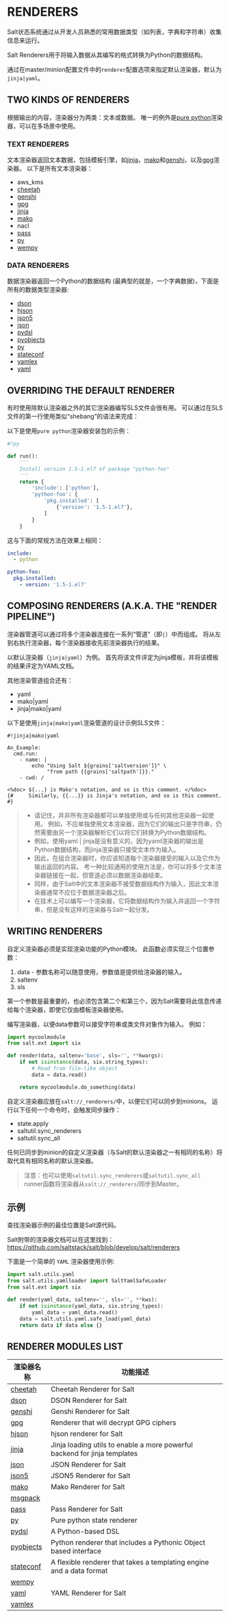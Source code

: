 # RENDERERS
Salt状态系统通过从开发人员熟悉的常用数据类型（如列表，字典和字符串）收集信息来运行。

Salt Renderers用于将输入数据从其编写的格式转换为Python的数据结构。

通过在master/minion配置文件中的`renderer`配置选项来指定默认渲染器，默认为`jinja|yaml`。

## TWO KINDS OF RENDERERS
根据输出的内容，渲染器分为两类：文本或数据。 唯一的例外是[pure python](https://docs.saltstack.com/en/latest/ref/renderers/all/salt.renderers.py.html#module-salt.renderers.py)渲染器，可以在多场景中使用。

### TEXT RENDERERS
文本渲染器返回文本数据，包括模板引擎，如[jinja](https://docs.saltstack.com/en/latest/ref/renderers/all/salt.renderers.jinja.html#module-salt.renderers.jinja)，[mako](https://docs.saltstack.com/en/latest/ref/renderers/all/salt.renderers.mako.html#module-salt.renderers.mako)和[genshi](https://docs.saltstack.com/en/latest/ref/renderers/all/salt.renderers.genshi.html#module-salt.renderers.genshi)，以及[gpg](https://docs.saltstack.com/en/latest/ref/renderers/all/salt.renderers.gpg.html#module-salt.renderers.gpg)渲染器。 以下是所有文本渲染器：
- aws_kms
- [cheetah](https://docs.saltstack.com/en/latest/ref/renderers/all/salt.renderers.cheetah.html#module-salt.renderers.cheetah)
- [genshi](https://docs.saltstack.com/en/latest/ref/renderers/all/salt.renderers.genshi.html#module-salt.renderers.genshi)
- [gpg](https://docs.saltstack.com/en/latest/ref/renderers/all/salt.renderers.gpg.html#module-salt.renderers.gpg)
- [jinja](https://docs.saltstack.com/en/latest/ref/renderers/all/salt.renderers.jinja.html#module-salt.renderers.jinja)
- [mako](https://docs.saltstack.com/en/latest/ref/renderers/all/salt.renderers.mako.html#module-salt.renderers.mako)
- nacl
- [pass](https://docs.saltstack.com/en/latest/ref/renderers/all/salt.renderers.pass.html#module-salt.renderers.pass)
- [py](https://docs.saltstack.com/en/latest/ref/renderers/all/salt.renderers.py.html#module-salt.renderers.py)
- [wempy](https://docs.saltstack.com/en/latest/ref/renderers/all/salt.renderers.wempy.html#module-salt.renderers.wempy)

### DATA RENDERERS
数据渲染器返回一个Python的数据结构 (最典型的就是，一个字典数据)，下面是所有的数据类型渲染器:
- [dson](https://docs.saltstack.com/en/latest/ref/renderers/all/salt.renderers.dson.html#module-salt.renderers.dson)
- [hjson](https://docs.saltstack.com/en/latest/ref/renderers/all/salt.renderers.hjson.html#module-salt.renderers.hjson)
- [json5](https://docs.saltstack.com/en/latest/ref/renderers/all/salt.renderers.json5.html#module-salt.renderers.json5)
- [json](https://docs.saltstack.com/en/latest/ref/renderers/all/salt.renderers.json.html#module-salt.renderers.json)
- [pydsl](https://docs.saltstack.com/en/latest/ref/renderers/all/salt.renderers.pydsl.html#module-salt.renderers.pydsl)
- [pyobjects](https://docs.saltstack.com/en/latest/ref/renderers/all/salt.renderers.pyobjects.html#module-salt.renderers.pyobjects)
- [py](https://docs.saltstack.com/en/latest/ref/renderers/all/salt.renderers.py.html#module-salt.renderers.py)
- [stateconf](https://docs.saltstack.com/en/latest/ref/renderers/all/salt.renderers.stateconf.html#module-salt.renderers.stateconf)
- [yamlex](https://docs.saltstack.com/en/latest/ref/renderers/all/salt.renderers.yamlex.html#module-salt.renderers.yamlex)
- [yaml](https://docs.saltstack.com/en/latest/ref/renderers/all/salt.renderers.yaml.html#module-salt.renderers.yaml)

## OVERRIDING THE DEFAULT RENDERER
有时使用除默认渲染器之外的其它渲染器编写SLS文件会很有用。 可以通过在SLS文件的第一行使用类似“shebang”的语法来完成：

以下是使用`pure python`渲染器安装包的示例：
```python
#!py

def run():
    '''
    Install version 1.5-1.el7 of package "python-foo"
    '''
    return {
        'include': ['python'],
        'python-foo': {
            'pkg.installed': [
                {'version': '1.5-1.el7'},
            ]
        }
    }
```
这与下面的常规方法在效果上相同：
```yaml
include:
  - python

python-foo:
  pkg.installed:
    - version: '1.5-1.el7'
```

## COMPOSING RENDERERS (A.K.A. THE "RENDER PIPELINE")
渲染器管道可以通过将多个渲染器连接在一系列“管道”（即`|`）中而组成。 将从左到右执行渲染器，每个渲染器接收先前渲染器执行的结果。

以默认渲染器（`jinja|yaml`）为例。 首先将该文件评定为jinja模板，并将该模板的结果评定为YAML文档。

其他渲染管道组合还有：

- yaml
- mako|yaml
- jinja|mako|yaml

以下是使用`jinja|mako|yaml`渲染管道的设计示例SLS文件：
```
#!jinja|mako|yaml

An_Example:
  cmd.run:
    - name: |
        echo "Using Salt ${grains['saltversion']}" \
             "from path {{grains['saltpath']}}."
    - cwd: /

<%doc> ${...} is Mako's notation, and so is this comment. </%doc>
{#     Similarly, {{...}} is Jinja's notation, and so is this comment. #}
```
> - 请记住，并非所有渲染器都可以单独使用或与任何其他渲染器一起使用。 例如，不应单独使用文本渲染器，因为它们的输出只是字符串，仍然需要由另一个渲染器解析它们以将它们转换为Python数据结构。
> - 例如，使用yaml | jinja是没有意义的，因为yaml渲染器的输出是Python数据结构，而jinja渲染器只接受文本作为输入。
> - 因此，在组合渲染器时，你应该知道每个渲染器接受的输入以及它作为输出返回的内容。 考一种比较通用的使用方法是，你可以将多个文本渲染器链接在一起，但管道必须以数据渲染器结束。
> - 同样，由于Salt中的文本渲染器不接受数据结构作为输入，因此文本渲染器通常不应位于数据渲染器之后。
> - 在技术上可以编写一个渲染器，它将数据结构作为输入并返回一个字符串，但是没有这样的渲染器与Salt一起分发。


## WRITING RENDERERS
自定义渲染器必须是实现渲染功能的Python模块。 此函数必须实现三个位置参数：
1. data - 参数名称可以随意使用，参数值是提供给渲染器的输入。
2. saltenv
3. sls

第一个参数是最重要的，也必须包含第二个和第三个，因为Salt需要将此信息传递给每个渲染器，即使它仅由模板渲染器使用。

编写渲染器，以便data参数可以接受字符串或类文件对象作为输入。 例如：
```python
import mycoolmodule
from salt.ext import six

def render(data, saltenv='base', sls='', **kwargs):
    if not isinstance(data, six.string_types):
        # Read from file-like object
        data = data.read()

    return mycoolmodule.do_something(data)
```
自定义渲染器应放在`salt://_renderers/`中，以便它们可以同步到minions。 运行以下任何一个命令时，会触发同步操作：
- state.apply
- saltutil.sync_renderers
- saltutil.sync_all

任何已同步到minion的自定义渲染器（与Salt的默认渲染器之一有相同的名称）将取代具有相同名称的默认渲染器。

> 注意：也可以使用`saltutil.sync_renderers`或`saltutil.sync_all ` runner函数将渲染器从`salt://_renderers`/同步到Master。

## 示例
查找渲染器示例的最佳位置是Salt源代码。

Salt附带的渲染器文档可以在这里找到：
https://github.com/saltstack/salt/blob/develop/salt/renderers

下面是一个简单的 `YAML` 渲染器使用示例:
```python
import salt.utils.yaml
from salt.utils.yamlloader import SaltYamlSafeLoader
from salt.ext import six

def render(yaml_data, saltenv='', sls='', **kws):
    if not isinstance(yaml_data, six.string_types):
        yaml_data = yaml_data.read()
    data = salt.utils.yaml.safe_load(yaml_data)
    return data if data else {}
```

## RENDERER MODULES LIST
|渲染器名称 |功能描述|
|----------|-------|
|[cheetah](https://docs.saltstack.com/en/latest/ref/renderers/all/salt.renderers.cheetah.html#module-salt.renderers.cheetah) |Cheetah Renderer for Salt|
|[dson](https://docs.saltstack.com/en/latest/ref/renderers/all/salt.renderers.dson.html#module-salt.renderers.dson)    |DSON Renderer for Salt|
|[genshi](https://docs.saltstack.com/en/latest/ref/renderers/all/salt.renderers.genshi.html#module-salt.renderers.genshi)|Genshi Renderer for Salt|
|[gpg](https://docs.saltstack.com/en/latest/ref/renderers/all/salt.renderers.gpg.html#module-salt.renderers.gpg)|Renderer that will decrypt GPG ciphers|
|[hjson](https://docs.saltstack.com/en/latest/ref/renderers/all/salt.renderers.hjson.html#module-salt.renderers.hjson)|hjson renderer for Salt|
|[jinja](https://docs.saltstack.com/en/latest/ref/renderers/all/salt.renderers.jinja.html#module-salt.renderers.jinja)|Jinja loading utils to enable a more powerful backend for jinja templates|
|[json](https://docs.saltstack.com/en/latest/ref/renderers/all/salt.renderers.json.html#module-salt.renderers.json)|JSON Renderer for Salt|
|[json5](https://docs.saltstack.com/en/latest/ref/renderers/all/salt.renderers.json5.html#module-salt.renderers.json5)|JSON5 Renderer for Salt|
|[mako](https://docs.saltstack.com/en/latest/ref/renderers/all/salt.renderers.mako.html#module-salt.renderers.mako)|Mako Renderer for Salt|
|[msgpack](https://docs.saltstack.com/en/latest/ref/renderers/all/salt.renderers.msgpack.html#module-salt.renderers.msgpack)||
|[pass](https://docs.saltstack.com/en/latest/ref/renderers/all/salt.renderers.pass.html#module-salt.renderers.pass)|Pass Renderer for Salt|
|[py](https://docs.saltstack.com/en/latest/ref/renderers/all/salt.renderers.py.html#module-salt.renderers.py)|Pure python state renderer|
|[pydsl](https://docs.saltstack.com/en/latest/ref/renderers/all/salt.renderers.pydsl.html#module-salt.renderers.pydsl)|A Python-based DSL|
|[pyobjects](https://docs.saltstack.com/en/latest/ref/renderers/all/salt.renderers.pyobjects.html#module-salt.renderers.pyobjects)|Python renderer that includes a Pythonic Object based interface|
|[stateconf](https://docs.saltstack.com/en/latest/ref/renderers/all/salt.renderers.stateconf.html#module-salt.renderers.stateconf)|A flexible renderer that takes a templating engine and a data format|
|[wempy](https://docs.saltstack.com/en/latest/ref/renderers/all/salt.renderers.wempy.html#module-salt.renderers.wempy)||
|[yaml](https://docs.saltstack.com/en/latest/ref/renderers/all/salt.renderers.yaml.html#module-salt.renderers.yaml)|YAML Renderer for Salt|
|[yamlex](https://docs.saltstack.com/en/latest/ref/renderers/all/salt.renderers.yamlex.html#module-salt.renderers.yamlex)||
